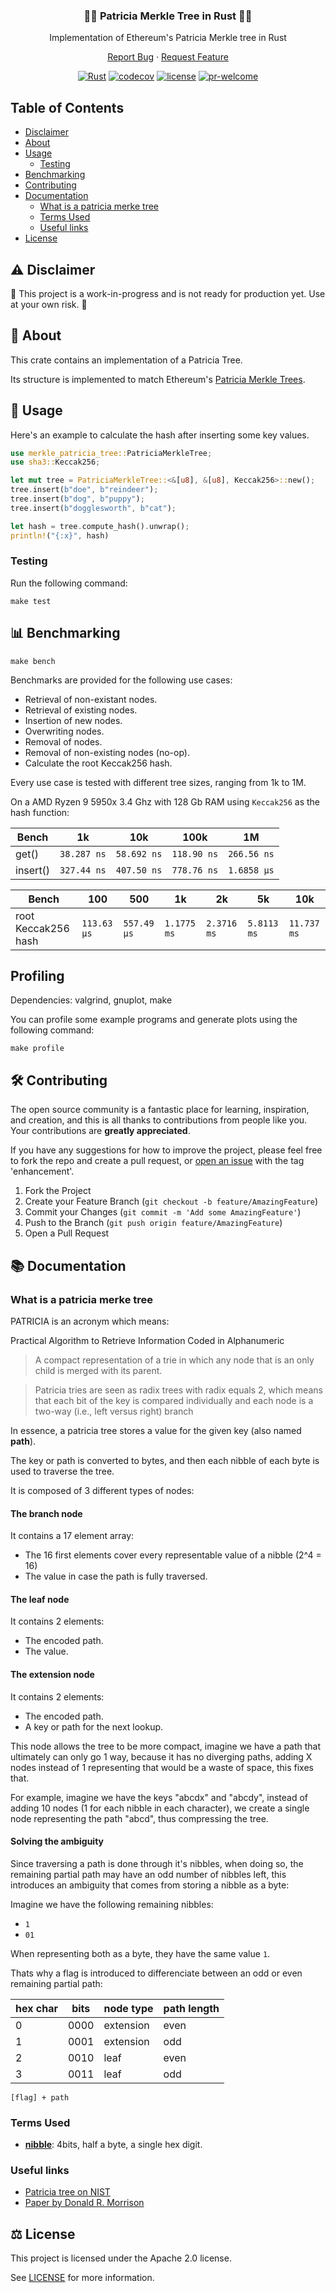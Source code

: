 <div align="center">

### 🦀🌲 Patricia Merkle Tree in Rust 🌲🦀

Implementation of Ethereum's Patricia Merkle tree in Rust

[Report Bug](https://github.com/lambdaclass/merkle_patricia_tree/issues/new?labels=bug&title=bug%3A+) · [Request Feature](https://github.com/lambdaclass/merkle_patricia_tree/issues/new?labels=enhancement&title=feat%3A+)

[![Rust](https://github.com/lambdaclass/merkle_patricia_tree/actions/workflows/rust.yml/badge.svg?branch=main)](https://github.com/lambdaclass/merkle_patricia_tree/actions/workflows/rust.yml)
[![codecov](https://img.shields.io/codecov/c/github/lambdaclass/merkle_patricia_tree)](https://codecov.io/gh/lambdaclass/merkle_patricia_tree)
[![license](https://img.shields.io/github/license/lambdaclass/merkle_patricia_tree)](/LICENSE)
[![pr-welcome]](#-contributing)

[pr-welcome]: https://img.shields.io/static/v1?color=orange&label=PRs&style=flat&message=welcome

</div>

## Table of Contents

- [Disclaimer](#%EF%B8%8F-disclaimer)
- [About](#-about)
- [Usage](#-usage)
  * [Testing](#testing)
- [Benchmarking](#-benchmarking)
- [Contributing](#-contributing)
- [Documentation](#-documentation)
  * [What is a patricia merke tree](#what-is-a-patricia-merke-tree)
  * [Terms Used](#terms-used)
  * [Useful links](#useful-links)
- [License](#%EF%B8%8F-license)

## ⚠️ Disclaimer

🚧 This project is a work-in-progress and is not ready for production yet. Use at your own risk. 🚧

## 📖 About

This crate contains an implementation of a Patricia Tree.

Its structure is implemented to match Ethereum's [Patricia Merkle Trees](https://ethereum.org/en/developers/docs/data-structures-and-encoding/patricia-merkle-trie/).

## 🚀 Usage

Here's an example to calculate the hash after inserting some key values.

```rust
use merkle_patricia_tree::PatriciaMerkleTree;
use sha3::Keccak256;

let mut tree = PatriciaMerkleTree::<&[u8], &[u8], Keccak256>::new();
tree.insert(b"doe", b"reindeer");
tree.insert(b"dog", b"puppy");
tree.insert(b"dogglesworth", b"cat");

let hash = tree.compute_hash().unwrap();
println!("{:x}", hash)
```

### Testing

Run the following command:

```
make test
```

## 📊 Benchmarking

```
make bench
```

Benchmarks are provided for the following use cases:

  - Retrieval of non-existant nodes.
  - Retrieval of existing nodes.
  - Insertion of new nodes.
  - Overwriting nodes.
  - Removal of nodes.
  - Removal of non-existing nodes (no-op).
  - Calculate the root Keccak256 hash.

Every use case is tested with different tree sizes, ranging from 1k to 1M.

On a AMD Ryzen 9 5950x 3.4 Ghz with 128 Gb RAM using `Keccak256` as the hash function:

| Bench | 1k | 10k | 100k | 1M |
|----------|------|-----------|-------------|----|
| get() | `38.287 ns` | `58.692 ns` | `118.90 ns` | `266.56 ns` |
| insert() | `327.44 ns` | `407.50 ns` | `778.76 ns` | `1.6858 µs` |

| Bench | 100 | 500 | 1k | 2k | 5k | 10k |
|----------|------|-----------|-------------|----|---|---|
| root Keccak256 hash | `113.63 µs` | `557.49 µs` | `1.1775 ms` | `2.3716 ms` | `5.8113 ms` | `11.737 ms` |

## Profiling

Dependencies: valgrind, gnuplot, make

You can profile some example programs and generate plots using the following command:

```
make profile
```

## 🛠 Contributing

The open source community is a fantastic place for learning, inspiration, and creation, and this is all thanks to contributions from people like you. Your contributions are **greatly appreciated**. 

If you have any suggestions for how to improve the project, please feel free to fork the repo and create a pull request, or [open an issue](https://github.com/lambdaclass/merkle_patricia_tree/issues/new?labels=enhancement&title=feat%3A+) with the tag 'enhancement'.

1. Fork the Project
2. Create your Feature Branch (`git checkout -b feature/AmazingFeature`)
3. Commit your Changes (`git commit -m 'Add some AmazingFeature'`)
4. Push to the Branch (`git push origin feature/AmazingFeature`)
5. Open a Pull Request


## 📚 Documentation

### What is a patricia merke tree

PATRICIA is an acronym which means:

Practical Algorithm to Retrieve Information Coded in Alphanumeric

> A compact representation of a trie in which any node that is an only child is merged with its parent. 

> Patricia tries are seen as radix trees with radix equals 2, which means that each bit of the key is compared individually and each node is a two-way (i.e., left versus right) branch

In essence, a patricia tree stores a value for the given key (also named **path**).

The key or path is converted to bytes, and then each nibble of each byte is used to traverse the tree.

It is composed of 3 different types of nodes:

#### The branch node

It contains a 17 element array:
- The 16 first elements cover every representable value of a nibble (2^4 = 16)
- The value in case the path is fully traversed.

#### The leaf node

It contains 2 elements:
- The encoded path.
- The value.

#### The extension node

It contains 2 elements:
- The encoded path.
- A key or path for the next lookup.

This node allows the tree to be more compact, imagine we have a path that ultimately can only go 1 way, because it has no diverging paths,
adding X nodes instead of 1 representing that would be a waste of space, this fixes that.

For example, imagine we have the keys "abcdx" and "abcdy", instead of adding 10 nodes (1 for each nibble in each character), we create a single node representing the path "abcd", thus compressing the tree.


#### Solving the ambiguity

Since traversing a path is done through it's nibbles, when doing so, the remaining partial path may have an odd number of nibbles left, this
introduces an ambiguity that comes from storing a nibble as a byte:

Imagine we have the following remaining nibbles:

- `1`
- `01`

When representing both as a byte, they have the same value `1`.

Thats why a flag is introduced to differenciate between an odd or even remaining partial path:

| hex char | bits | node type | path length |
|----------|------|-----------|-------------|
| 0        | 0000 | extension | even        |
| 1        | 0001 | extension | odd         |
| 2        | 0010 | leaf      | even        |
| 3        | 0011 | leaf      | odd         |

```
[flag] + path
```

### Terms Used
- **[nibble](https://en.wikipedia.org/wiki/Nibble)**: 4bits, half a byte, a single hex digit.

### Useful links

- [Patricia tree on NIST](https://xlinux.nist.gov/dads/HTML/patriciatree.html)
- [Paper by Donald R. Morrison](https://dl.acm.org/doi/10.1145/321479.321481)

## ⚖️ License

This project is licensed under the Apache 2.0 license.

See [LICENSE](/LICENSE) for more information.
